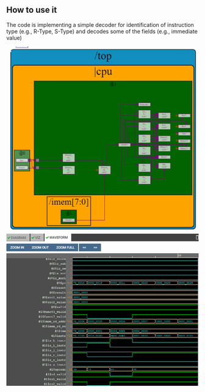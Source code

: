 ## How to use it
The code is implementing a simple decoder for identification of instruction type (e.g., R-Type, S-Type) and decodes some of the fields (e.g., immediate value)

![alt text](https://github.com/RISCV-MYTH-WORKSHOP/riscv_myth_workshop_dec20-razvanionescu-77/blob/master/RV_Simple_Decoder_for_Instruction_Type/RV_Simple_Decoder_Type_Instruction_Diagram.PNG "Diagram")
![alt text](https://github.com/RISCV-MYTH-WORKSHOP/riscv_myth_workshop_dec20-razvanionescu-77/blob/master/RV_Simple_Decoder_for_Instruction_Type/RV_Simple_Decoder_Type_Instruction_Waveform.PNG "Waveform")

